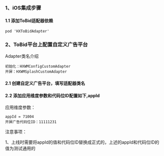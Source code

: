 ### 1、iOS集成步骤

#### 1.1 添加ToBid适配器依赖
```
pod 'HXToBidAdapter'
```

### 2、ToBid平台上配置自定义广告平台
Adapter类名介绍
```
初始化：HXWMConfigCustomAdapter
开屏：HXWMSplashCustomAdapter
```
#### 2.1 创建自定义广告平台，填写适配器类名
#### 2.2 添加应用维度参数和代码位ID配置如下,appId
应用维度参数：
```
appId = 71004
开屏广告代码位ID：11111231
```
注意事项：

1、上线时需要将appId的值和代码位ID替换成正式的，上述的appId和代码位ID的值为测试通用的
